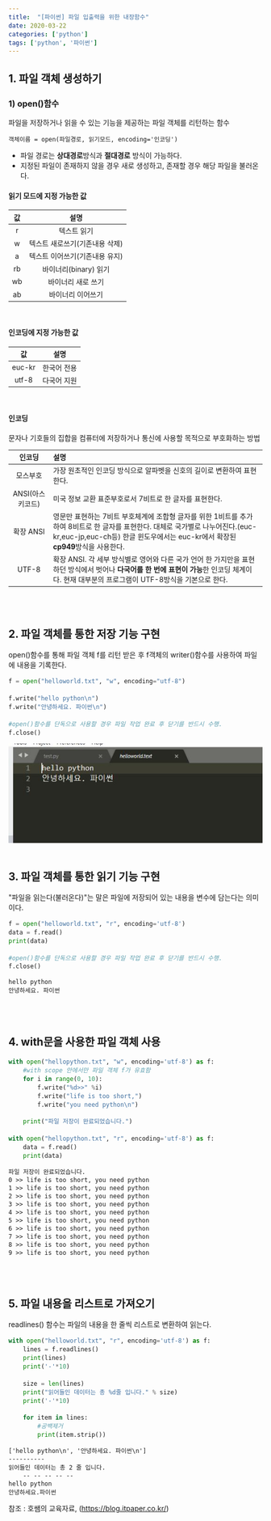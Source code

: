 ```yaml
---
title:  "[파이썬] 파일 입출력을 위한 내장함수"
date: 2020-03-22
categories: ['python']
tags: ['python', '파이썬']
---
```

## 1. 파일 객체 생성하기

### 1) open()함수

파일을 저장하거나 읽을 수 있는 기능을 제공하는 파일 객체를 리턴하는 함수
```
객체이름 = open(파일경로, 읽기모드, encoding='인코딩')
```
- 파일 경로는 **상대경로**방식과 **절대경로** 방식이 가능하다.
- 지정된 파일이 존재하지 않을 경우 새로 생성하고, 존재할 경우 해당 파일을 불러온다.

#### 읽기 모드에 지정 가능한 값
|값|설명|
|:--:|:--:|
|r| 텍스트 읽기|
|w|텍스트 새로쓰기(기존내용 삭제)|
|a|텍스트 이어쓰기(기존내용 유지)|
|rb|바이너리(binary) 읽기|
|wb|바이너리 새로 쓰기|
|ab|바이너리 이어쓰기|
<br>

#### **인코딩**에 지정 가능한 값

|값| 설명|
|:--:|:--:|
|euc-kr|한국어 전용|
|utf-8|다국어 지원|
<br>

#### 인코딩

문자나 기호들의 집합을 컴퓨터에 저장하거나 통신에 사용할 목적으로 부호화하는 방법

|인코딩| 설명|
|:--:|:--|
|모스부호| 가장 원초적인 인코딩 방식으로 알파벳을 신호의 길이로 변환하여 표현한다.|
|ANSI(아스키코드)|미국 정보 교환 표준부호로서 7비트로 한 글자를 표현한다.|
|확장 ANSI|영문만 표현하는 7비트 부호체계에 조합형 글자를 위한 1비트를 추가하여 8비트로 한 글자를 표현한다. 대체로 국가별로 나누어진다.(euc-kr,euc-jp,euc-ch등) 한글 윈도우에서는 euc-kr에서 확장된 **cp949**방식을 사용한다.|
|UTF-8|확장 ANSI. 각 세부 방식별로 영어와 다른 국가 언어 한 가지만을 표현하던 방식에서 벗어나 **다국어를 한 번에 표현이 가능**한 인코딩 체계이다. 현재 대부분의 프로그램이 UTF-8방식을 기본으로 한다.|
<br><br>

## 2. 파일 객체를 통한 저장 기능 구현

open()함수를 통해 파일 객체 f를 리턴 받은 후 f객체의 writer()함수를 사용하여 파일에 내용을 기록한다.

```python
f = open("helloworld.txt", "w", encoding="utf-8")

f.write("hello python\n")
f.write("안녕하세요. 파이썬\n")

#open()함수를 단독으로 사용할 경우 파일 작업 완료 후 닫기를 반드시 수행.
f.close()
```

![결과](Image/chapter15/1_helloworld_text.JPG)
<br><br>

## 3. 파일 객체를 통한 읽기 기능 구현

"파일을 읽는다(불러온다)"는 말은 파일에 저장되어 있는 내용을 변수에 담는다는 의미이다.

```python
f = open("helloworld.txt", "r", encoding='utf-8')
data = f.read()
print(data)

#open()함수를 단독으로 사용할 경우 파일 작업 완료 후 닫기를 반드시 수행.
f.close()
```
```
hello python
안녕하세요. 파이썬
```
<br><br>

## 4. with문을 사용한 파일 객체 사용

```python
with open("hellopython.txt", "w", encoding='utf-8') as f:
    #with scope 안에서만 파일 객체 f가 유효함
    for i in range(0, 10):
        f.write("%d>>" %i)
        f.write("life is too short,")
        f.write("you need python\n")

    print("파일 저장이 완료되었습니다.")

with open("hellopython.txt", "r", encoding='utf-8') as f:
    data = f.read()
    print(data)
```
```
파일 저장이 완료되었습니다.
0 >> life is too short, you need python
1 >> life is too short, you need python
2 >> life is too short, you need python
3 >> life is too short, you need python
4 >> life is too short, you need python
5 >> life is too short, you need python
6 >> life is too short, you need python
7 >> life is too short, you need python
8 >> life is too short, you need python
9 >> life is too short, you need python
```
<br><br>

## 5. 파일 내용을 리스트로 가져오기

readlines() 함수는 파일의 내용을 한 줄씩 리스트로 변환하여 읽는다.

```python
with open("helloworld.txt", "r", encoding='utf-8') as f:
    lines = f.readlines()
    print(lines)
    print('-'*10)

    size = len(lines)
    print("읽어들인 데이터는 총 %d줄 입니다." % size)
    print('-'*10)

    for item in lines:
        #공백제거
        print(item.strip())
```
```
['hello python\n', '안녕하세요. 파이썬\n']
----------
읽어들인 데이터는 총 2 줄 입니다.
    -- -- -- -- --
hello python
안녕하세요.파이썬
```

참조 : 호쌤의 교육자료, (<https://blog.itpaper.co.kr/>)